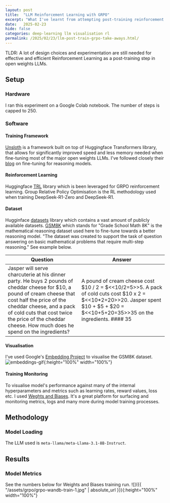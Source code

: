 ```yaml
---
layout: post
title:  "LLM Reinforcement Learning with GRPO"
excerpt: "What I've learnt from attempting post-training reinforcement learning on open weights LLM."
date:   2025-02-23
hide: false
categories: deep-learning llm visualisation rl
permalink: /2025/02/23/llm-post-train-grpo-take-aways.html/
---
```


TLDR: A lot of design choices and experimentation are still needed for effective and efficient Reinforcement Learning as a post-training step in open weights LLMs.

## Setup

### Hardware
I ran this experiment on a Google Colab notebook. The number of steps is capped to 250.

### Software

#### Training Framework
[Unsloth](https://unsloth.ai/) is a framework built on top of Huggingface Transformers library, that allows for significantly improved speed and less memory needed when fine-tuning most of the major open weights LLMs. I've followed closely their [blog](https://unsloth.ai/blog/r1-reasoning) on fine-tuning for reasoning models.

#### Reinforcement Learning
Huggingface [TRL](https://huggingface.co/docs/trl/en/index) library which is been leveraged for GRPO reinforcement learning. Group Relative Policy Optimisation is the RL methodology used when training DeepSeek-R1-Zero and DeepSeek-R1. 

#### Dataset
Hugginface [datasets](https://huggingface.co/docs/datasets/en/index) library which contains a vast amount of publicly available datasets. [GSM8K](https://huggingface.co/datasets/openai/gsm8k) which stands for "Grade School Math 8K" is the mathematical reasoning dataset used here to fine-tune towards a better reasoning model. "The dataset was created to support the task of question answering on basic mathematical problems that require multi-step reasoning." See example below.

| Question | Answer |
| ----------- | ----------- |
| Jasper will serve charcuterie at his dinner party. He buys 2 pounds of cheddar cheese for $10, a pound of cream cheese that cost half the price of the cheddar cheese, and a pack of cold cuts that cost twice the price of the cheddar cheese. How much does he spend on the ingredients? | A pound of cream cheese cost $10 / 2 = $<<10/2=5>>5. A pack of cold cuts cost $10 x 2 = $<<10*2=20>>20. Jasper spent $10 + $5 + $20 = $<<10+5+20=35>>35 on the ingredients. #### 35 |

#### Visualisation
I've used Google's [Embedding Project](https://projector.tensorflow.org/) to visualise the GSM8K dataset.
![embeddings-gif](/assets/grpo/gsm8k-embeddings-viz.gif){:height="100%" width="100%"}

#### Training Monitoring
To visualise model's performance against many of the internal hyperparameters and metrics such as learning rates, reward values, loss etc. I used [Weghts and Biases](https://wandb.ai/site/). It's a great platform for surfacing and monitoring metrics, logs and many more during model training processes.

## Methodology

### Model Loading
The LLM used is `meta-llama/meta-Llama-3.1-8B-Instruct`.

## Results

### Model Metrics
See the numbers below for Weights and Biases training run.
![]({{ "/assets/grpo/grpo-wandb-train-1.jpg" | absolute_url }}){:height="100%" width="100%"}
